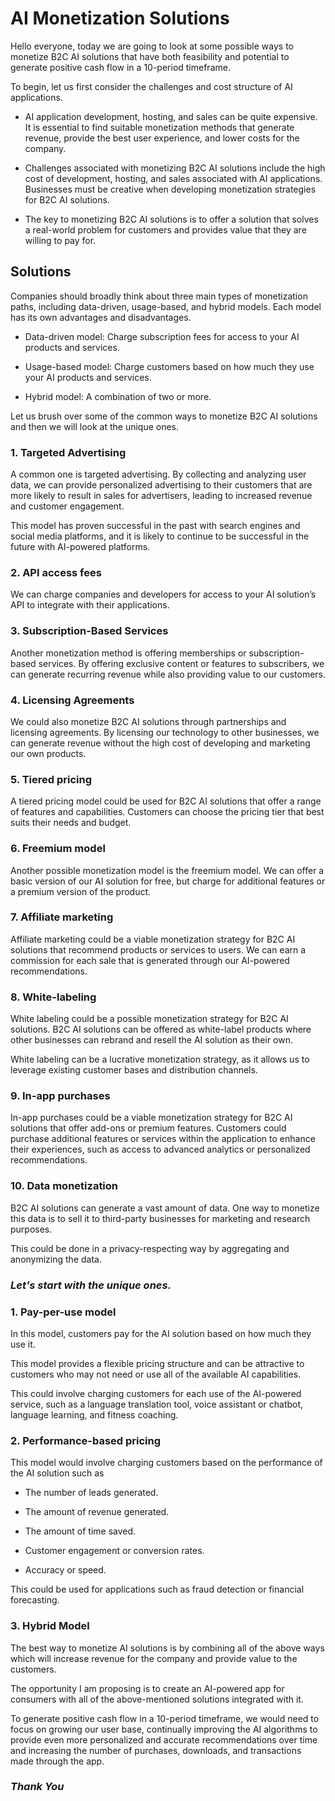 # AI Monetization Solutions

Hello everyone, today we are going to look at some possible ways to monetize B2C AI solutions that have both feasibility and potential to generate positive cash flow in a 10-period timeframe.

To begin, let us first consider the challenges and cost structure of AI applications.

- AI application development, hosting, and sales can be quite expensive. It is essential to find suitable monetization methods that generate revenue, provide the best user experience, and lower costs for the company.

- Challenges associated with monetizing B2C AI solutions include the high cost of development, hosting, and sales associated with AI applications. Businesses must be creative when developing monetization strategies for B2C AI solutions.

- The key to monetizing B2C AI solutions is to offer a solution that solves a real-world problem for customers and provides value that they are willing to pay for.

## Solutions

Companies should broadly think about three main types of monetization paths, including data-driven, usage-based, and hybrid models. Each model has its own advantages and disadvantages.

- Data-driven model: Charge subscription fees for access to your AI products and services.

- Usage-based model: Charge customers based on how much they use your AI products and services.

- Hybrid model: A combination of two or more.

Let us brush over some of the common ways to monetize B2C AI solutions and then we will look at the unique ones.

### 1. Targeted Advertising

A common one is targeted advertising. By collecting and analyzing user data, we can provide personalized advertising to their customers that are more likely to result in sales for advertisers, leading to increased revenue and customer engagement.

This model has proven successful in the past with search engines and social media platforms, and it is likely to continue to be successful in the future with AI-powered platforms.

### 2. API access fees

We can charge companies and developers for access to your AI solution’s API to integrate with their applications.

### 3. Subscription-Based Services

Another monetization method is offering memberships or subscription-based services. By offering exclusive content or features to subscribers, we can generate recurring revenue while also providing value to our customers.

### 4. Licensing Agreements

We could also monetize B2C AI solutions through partnerships and licensing agreements. By licensing our technology to other businesses, we can generate revenue without the high cost of developing and marketing our own products.

### 5. Tiered pricing

A tiered pricing model could be used for B2C AI solutions that offer a range of features and capabilities. Customers can choose the pricing tier that best suits their needs and budget.

### 6. Freemium model

Another possible monetization model is the freemium model. We can offer a basic version of our AI solution for free, but charge for additional features or a premium version of the product.

### 7. Affiliate marketing

Affiliate marketing could be a viable monetization strategy for B2C AI solutions that recommend products or services to users. We can earn a commission for each sale that is generated through our AI-powered recommendations.

### 8. White-labeling

White labeling could be a possible monetization strategy for B2C AI solutions. B2C AI solutions can be offered as white-label products where other businesses can rebrand and resell the AI solution as their own.

White labeling can be a lucrative monetization strategy, as it allows us to leverage existing customer bases and distribution channels.

### 9. In-app purchases

In-app purchases could be a viable monetization strategy for B2C AI solutions that offer add-ons or premium features. Customers could purchase additional features or services within the application to enhance their experiences, such as access to advanced analytics or personalized recommendations.

### 10. Data monetization

B2C AI solutions can generate a vast amount of data. One way to monetize this data is to sell it to third-party businesses for marketing and research purposes.

This could be done in a privacy-respecting way by aggregating and anonymizing the data.

### *Let's start with the unique ones.*

### 1. Pay-per-use model

In this model, customers pay for the AI solution based on how much they use it.

This model provides a flexible pricing structure and can be attractive to customers who may not need or use all of the available AI capabilities.

This could involve charging customers for each use of the AI-powered service, such as a language translation tool, voice assistant or chatbot, language learning, and fitness coaching.

### 2. Performance-based pricing

This model would involve charging customers based on the performance of the AI solution such as

- The number of leads generated.

- The amount of revenue generated.

- The amount of time saved.

- Customer engagement or conversion rates.

- Accuracy or speed.

This could be used for applications such as fraud detection or financial forecasting.

### 3. Hybrid Model

The best way to monetize AI solutions is by combining all of the above ways which will increase revenue for the company and provide value to the customers.

The opportunity I am proposing is to create an AI-powered app for consumers with all of the above-mentioned solutions integrated with it.

To generate positive cash flow in a 10-period timeframe, we would need to focus on growing our user base, continually improving the AI algorithms to provide even more personalized and accurate recommendations over time and increasing the number of purchases, downloads, and transactions made through the app.

### *Thank You*
